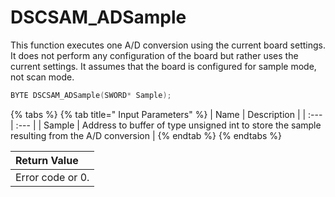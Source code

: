 # DSCSAM\_ADSample

This function executes one A/D conversion using the current board settings. It does not perform any configuration of the board but rather uses the current settings. It assumes that the board is configured for sample mode, not scan mode.

```c
BYTE DSCSAM_ADSample(SWORD* Sample);
```

{% tabs %}
{% tab title=" Input Parameters" %}
| Name | Description |
| :--- | :--- |
| Sample | Address to buffer of type unsigned int to store the sample resulting from the A/D conversion |
{% endtab %}
{% endtabs %}

| Return Value |
| :--- |
| Error code or 0. |

